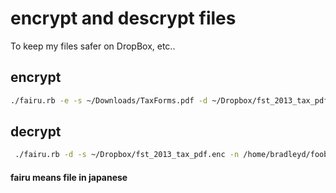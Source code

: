 # encrypt and descrypt files

To keep my files safer on DropBox, etc..


## encrypt 
```bash
./fairu.rb -e -s ~/Downloads/TaxForms.pdf -d ~/Dropbox/fst_2013_tax_pdf.enc -p foobar
```


## decrypt 

```bash
 ./fairu.rb -d -s ~/Dropbox/fst_2013_tax_pdf.enc -n /home/bradleyd/foobar.pdf -p foobar
```

#### fairu means file in japanese
